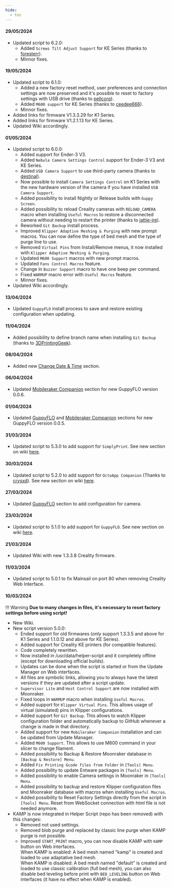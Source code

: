 ```yaml
---
hide:
  - toc
---
```

#### 29/05/2024

- Updated script to 6.2.0:
    * Added `Screws Tilt Adjust Support` for KE Series (thanks to [foresterr](https://github.com/foresterr)).
    * Minnor fixes.

#### 19/05/2024

- Updated script to 6.1.0:
    * Added a new factory reset method, user preferences and connection settings are now preserved and it's possible to reset to factory settings with USB drive (thanks to [pellcorp](https://github.com/pellcorp)).
    * Added `M600 support` for KE Series (thanks to [ceedee666](https://github.com/ceedee666)).
    * Minnor fixes.
- Added links for firmware V1.3.3.29 for K1 Series.
- Added links for firmware V1.2.1.13  for KE Series.
- Updated Wiki accordingly.

#### 01/05/2024

- Updated script to 6.0.0:
    * Added support for Ender-3 V3.
    * Added `Nebula Camera Settings Control` support for Ender-3 V3 and KE Series.
    * Added `USB Camera Support` to use third-party camera (thanks to [destinal](https://www.reddit.com/user/destinal/?rdt=44404)).
    * Now possible to install `Camera Settings Control` on K1 Series with the new hardware version of the camera if you have installed `USB Camera Support`.
    * Added possibility to install Nightly or Release builds with `Guppy Screen`.
    * Added possibility to reload Creality cameras with `RELOAD_CAMERA` macro when installing `Useful Macros` to restore a disconnected camera without needing to restart the printer (thanks to [jattie-ire](https://github.com/jattie-ire)).
    * Reworked `Git Backup` install process.
    * Improved `Klipper Adaptive Meshing & Purging` with new prompt macros. You can now define the type of bed mesh and the type of purge line to use.
    * Removed `Virtual Pins` from Install/Remove menus, it now installed with `Klipper Adaptive Meshing & Purging`.
    * Updated `M600 Support` macros with new prompt macros.
    * Updated `Fans Control Macros` feature.
    * Change in `Buzzer Support` macro to have one beep per command.
    * Fixed `WARMUP` macro error with `Useful Macros` feature.
    * Minnor fixes.
- Updated Wiki accordingly.

#### 13/04/2024

- Updated `GuppyFLO` install process to save and restore existing configuration when updating.

#### 11/04/2024

- Added possibility to define branch name when installing `Git Backup` (thanks to [3DPrintingGeek](https://github.com/3DPrintingGeek)).

#### 08/04/2024

- Added new [Change Date & Time](firmwares/change-date-and-time.md) section.

#### 06/04/2024

- Updated [Mobileraker Companion](helper-script/mobileraker-companion.md) section for new GuppyFLO version 0.0.6.

#### 01/04/2024

- Updated [GuppyFLO](helper-script/guppyflo.md) and [Mobileraker Companion](helper-script/mobileraker-companion.md) sections for new GuppyFLO version 0.0.5.

#### 31/03/2024

  - Updated script to 5.3.0 to add support for `SimplyPrint`. See new section on wiki [here](helper-script/simplyprint.md).
  
#### 30/03/2024

  - Updated script to 5.2.0 to add support for `OctoApp Companion` (Thanks to [crysxd](https://github.com/crysxd)). See new section on wiki [here](helper-script/octoapp-companion.md).

#### 27/03/2024

- Updated [GuppyFLO](helper-script/guppyflo.md) section to add configuration for camera.

#### 23/03/2024

  - Updated script to 5.1.0 to add support for `GuppyFLO`. See new section on wiki [here](helper-script/guppyflo.md).

#### 21/03/2024

  - Updated Wiki with new 1.3.3.8 Creality firmware.

#### 11/03/2024

  - Updated script to 5.0.1 to fix Mainsail on port 80 when removing Creality Web Interface.

#### 10/03/2024

!!! Warning
    **Due to many changes in files, it's necessary to reset factory settings before using script!**

  - New Wiki.
  - New script version 5.0.0:
    * Ended support for old firmwares (only support 1.3.3.5 and above for K1 Series and 1.1.0.12 and above for KE Series).
    * Added support for Creality KE printers (for compatible features).
    * Code completely rewritten.
    * Now installed in /usr/data/helper-script and it completely offline (except for downloading official builds).
    * Updates can be done when the script is started or from the Update Manager on Web interfaces.
    * All files are symbolic links, allowing you to always have the latest versions if they are updated after a script update.
    * `Supervisor Lite` and `Host Control Support` are now installed with Moonraker.
    * Fixed loops in `WARMUP` macro when installing `Useful Macros`.
    * Added support for `Klipper Virtual Pins`. This allows usage of virtual (simulated) pins in Klipper configurations.
    * Added support for `Git Backup`. This allows to watch Klipper configuration folder and automatically backup to GitHub whenever a change is made in that directory.
    * Added support for new `Mobileraker Companion` installation and can be updated from Update Manager.
    * Added `M600 Support`. This allows to use M600 command in your slicer to change filament.
    * Added possibility to Backup & Restore Moonraker database in `[Backup & Restore] Menu`.
    * Added `Fix Printing Gcode files from Folder` in `[Tools] Menu`.
    * Added possibility to update Entware packages in `[Tools] Menu`.
    * Added possibility to enable Camera settings in Moonraker in `[Tools] Menu`.
    * Added possibility to backup and restore Klipper configuration files and Moonraker database with macros when installing `Useful Macros`.
    * Added possibility to Reset Factory Settings directly from the script in `[Tools] Menu`. Reset from WebSocket connection with html file is not needed anymore.
  - KAMP is now integrated in Helper Script (repo has been removed) with this changes:
    * Removed not used settings.
    * Removed blob purge and replaced by classic line purge when KAMP purge is not possible.
    * Improved `START_PRINT` macro, you can now disable KAMP with `KAMP` button on Web interfaces.<br>
      When KAMP is enabled: A bed mesh named "kamp" is created and loaded to use adaptative bed mesh.<br>
      When KAMP is disabled: A bed mesh named "default" is created and loaded to use classic calibration (full bed mesh), you can also disable bed leveling before print with `BED_LEVELING` button on Web interfaces (it have no effect when KAMP is enabled).

<br />
